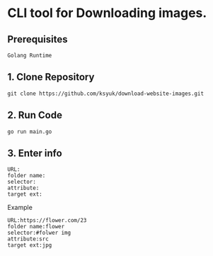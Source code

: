 # CLI tool for Downloading images.

## Prerequisites
```
Golang Runtime
```

## 1. Clone Repository
```
git clone https://github.com/ksyuk/download-website-images.git
```

## 2. Run Code
```
go run main.go
```

## 3. Enter info
```
URL:
folder name:
selector:
attribute:
target ext: 
```

Example
```
URL:https://flower.com/23
folder name:flower
selector:#folwer img
attribute:src
target ext:jpg
```